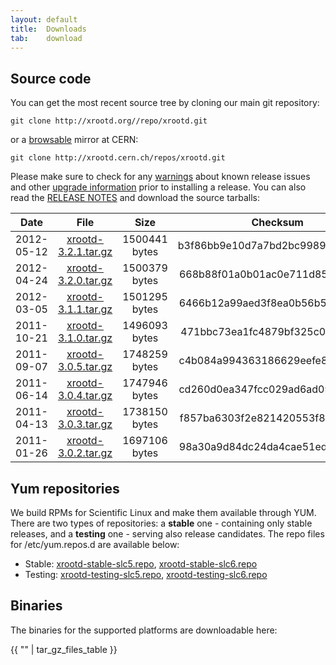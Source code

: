 ```yaml
---
layout: default
title:  Downloads
tab:    download
---
```


Source code
-----------

You can get the most recent source tree by cloning our main git repository:

    git clone http://xrootd.org//repo/xrootd.git

or a [browsable](http://xrootd.cern.ch/repos/xrootd.git/) mirror at CERN:

    git clone http://xrootd.cern.ch/repos/xrootd.git

Please make sure to check for any [warnings](docs.html) about known release
issues and other [upgrade information](docs.html) prior to installing a release.
You can also read the [RELEASE NOTES](download/ReleaseNotes.html) and download
the source tarballs:

|Date      |File                                                       |Size         |Checksum                        |Comment      |
|:--------:|:---------------------------------------------------------:|:-----------:|:------------------------------:|:-----------:|
|2012-05-12|[xrootd-3.2.1.tar.gz](/download/v3.2.1/xrootd-3.2.1.tar.gz)|1500441 bytes|b3f86bb9e10d7a7bd2bc99894e332794|Version 3.2.1|
|2012-04-24|[xrootd-3.2.0.tar.gz](/download/v3.2.0/xrootd-3.2.0.tar.gz)|1500379 bytes|668b88f01a0b01ac0e711d85a77cacdd|Version 3.2.0|
|2012-03-05|[xrootd-3.1.1.tar.gz](/download/v3.1.1/xrootd-3.1.1.tar.gz)|1501295 bytes|6466b12a99aed3f8ea0b56b5b3ace093|Version 3.1.1|
|2011-10-21|[xrootd-3.1.0.tar.gz](/download/v3.1.0/xrootd-3.1.0.tar.gz)|1496093 bytes|471bbc73ea1fc4879bf325c0eae3c62b|Version 3.1.0|
|2011-09-07|[xrootd-3.0.5.tar.gz](/download/v3.0.5/xrootd-3.0.5.tar.gz)|1748259 bytes|c4b084a994363186629eefe8e102668f|Version 3.0.5|
|2011-06-14|[xrootd-3.0.4.tar.gz](/download/v3.0.4/xrootd-3.0.4.tar.gz)|1747946 bytes|cd260d0ea347fcc029ad6ad092667d05|Version 3.0.4|
|2011-04-13|[xrootd-3.0.3.tar.gz](/download/v3.0.3/xrootd-3.0.3.tar.gz)|1738150 bytes|f857ba6303f2e821420553f8e54ee188|Version 3.0.3|
|2011-01-26|[xrootd-3.0.2.tar.gz](/download/v3.0.2/xrootd-3.0.2.tar.gz)|1697106 bytes|98a30a9d84dc24da4cae51ed26965f5b|Version 3.0.2|

Yum repositories
----------------

We build RPMs for Scientific Linux and make them available through YUM. There
are two types of repositories: a **stable** one - containing only stable
releases, and a **testing** one - serving also release candidates. The repo
files for /etc/yum.repos.d are available below:

* Stable: 
  [xrootd-stable-slc5.repo](/binaries/xrootd-stable-slc5.repo),
  [xrootd-stable-slc6.repo](/binaries/xrootd-stable-slc6.repo)
* Testing:
  [xrootd-testing-slc5.repo](/binaries/xrootd-testing-slc5.repo),
  [xrootd-testing-slc6.repo](/binaries/xrootd-testing-slc6.repo)

Binaries
--------

The binaries for the supported platforms are downloadable here:

{{ "" | tar_gz_files_table }}
